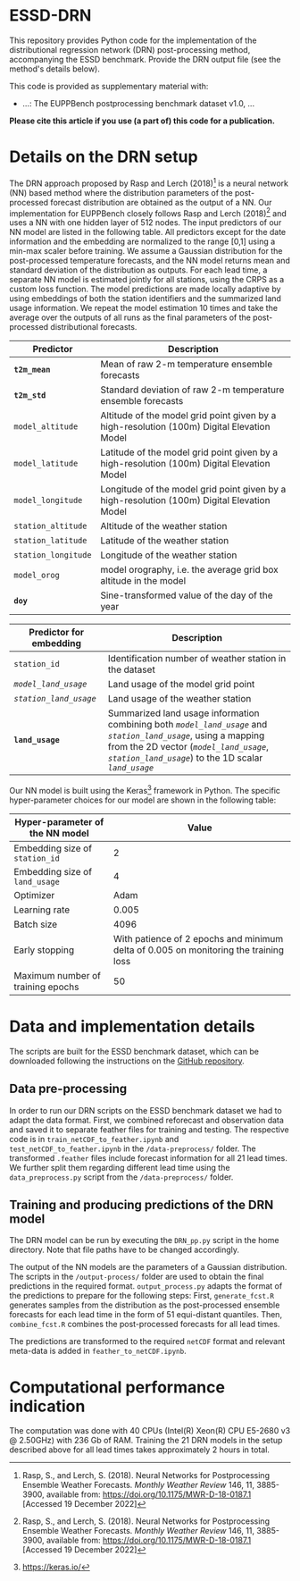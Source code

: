 # ESSD-DRN

This repository provides Python code for the implementation of the distributional regression network (DRN) post-processing method, accompanying the ESSD benchmark. Provide the DRN output file (see the method's details below).

This code is provided as supplementary material with:

 * ...: The EUPPBench postprocessing benchmark dataset v1.0, ...

**Please cite this article if you use (a part of) this code for a publication.**

# Details on the DRN setup

The DRN approach proposed by Rasp and Lerch (2018)[^fn1] is a neural network (NN) based method where the distribution parameters of the post-processed forecast distribution are obtained as the output of a NN. Our implementation for EUPPBench closely follows Rasp and Lerch (2018)[^fn1] and uses a NN with one hidden layer of 512 nodes. The input predictors of our NN model are listed in the following table. All predictors except for the date information and the embedding are normalized to the range [0,1] using a min-max scaler before training. We assume a Gaussian distribution for the post-processed temperature forecasts, and the NN model returns mean and standard deviation of the distribution as outputs. For each lead time, a separate NN model is estimated jointly for all stations, using the CRPS as a custom loss function. The model predictions are made locally adaptive by using embeddings of both the station identifiers and the summarized land usage information. We repeat the model estimation 10 times and take the average over the outputs of all runs as the final parameters of the post-processed distributional forecasts.

|Predictor| Description|
|-------------|---------------|
|**`t2m_mean`**| Mean of raw 2-m temperature ensemble forecasts|
|**`t2m_std`**| Standard deviation of raw 2-m temperature ensemble forecasts|
|`model_altitude`| Altitude of the model grid point given by a high-resolution (100m) Digital Elevation Model|
|`model_latitude`| Latitude of the model grid point given by a high-resolution (100m) Digital Elevation Model|
|`model_longitude`| Longitude of the model grid point given by a high-resolution (100m) Digital Elevation Model|
|`station_altitude`| Altitude of the weather station|
|`station_latitude`| Latitude of the weather station| 
|`station_longitude`| Longitude of the weather station|
|`model_orog`| model orography, i.e. the average grid box altitude in the model|
|**`doy`**| Sine-transformed value of the day of the year|

|Predictor for embedding| Description|
|-------------|---------------|
|`station_id`| Identification number of weather station in the dataset|
|*`model_land_usage`*| Land usage of the model grid point|
|*`station_land_usage`*| Land usage of the weather station|
|**`land_usage`**| Summarized land usage information combining both *`model_land_usage`* and *`station_land_usage`*, using a mapping from the 2D vector (*`model_land_usage`*, *`station_land_usage`*) to the 1D scalar *`land_usage`*|

Our NN model is built using the Keras[^fn2] framework in Python. The specific hyper-parameter choices for our model are shown in the following table:

|Hyper-parameter of the NN model| Value|
|-------------|---------------|
|Embedding size of `station_id`| 2|
|Embedding size of `land_usage`| 4|
|Optimizer| Adam|
|Learning rate| 0.005|
|Batch size| 4096|
|Early stopping| With patience of 2 epochs and minimum delta of 0.005 on monitoring the training loss|
|Maximum number of training epochs| 50|

[^fn1]: Rasp, S., and Lerch, S. (2018). Neural Networks for Postprocessing Ensemble Weather Forecasts. *Monthly Weather Review* 146, 11, 3885-3900, available from: <https://doi.org/10.1175/MWR-D-18-0187.1> [Accessed 19 December 2022]
[^fn2]: <https://keras.io/>

# Data and implementation details

The scripts are built for the ESSD benchmark dataset, which can be downloaded following the instructions on the [GitHub repository](https://github.com/EUPP-benchmark/ESSD-benchmark-datasets).

## Data pre-processing

In order to run our DRN scripts on the ESSD benchmark dataset we had to adapt the data format. First, we combined reforecast and observation data and saved it to separate feather files for training and testing. The respective code is in `train_netCDF_to_feather.ipynb` and `test_netCDF_to_feather.ipynb` in the  `/data-preprocess/` folder. The transformed `.feather` files include forecast information for all 21 lead times. We further split them regarding different lead time using the `data_preprocess.py` script from the `/data-preprocess/` folder.

## Training and producing predictions of the DRN model

The DRN model can be run by executing the `DRN_pp.py` script in the home directory. Note that file paths have to be changed accordingly.

The output of the NN models are the parameters of a Gaussian distribution. The scripts in the `/output-process/` folder are used to obtain the final predictions in the required format. `output_process.py` adapts the format of the predictions to prepare for the following steps: First, `generate_fcst.R` generates samples from the distribution as the post-processed ensemble forecasts for each lead time in the form of 51 equi-distant quantiles. Then, `combine_fcst.R` combines the post-processed forecasts for all lead times.

The predictions are transformed to the required `netCDF` format and relevant meta-data is added in `feather_to_netCDF.ipynb`.

# Computational performance indication

The computation was done with 40 CPUs (Intel(R) Xeon(R) CPU E5-2680 v3 @ 2.50GHz) with 236 Gb of RAM. Training the 21 DRN models in the setup described above for all lead times takes approximately 2 hours in total.

